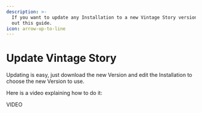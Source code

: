 ```yaml
---
description: >-
  If you want to update any Installation to a new Vintage Story version check
  out this guide.
icon: arrow-up-to-line
---
```


# Update Vintage Story

Updating is easy, just download the new Version and edit the Installation to choose the new Version to use.

Here is a video explaining how to do it:

VIDEO
